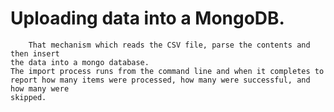 Uploading data into a MongoDB.
===========

        That mechanism which reads the CSV file, parse the contents and then insert
    the data into a mongo database.
    The import process runs from the command line and when it completes to
    report how many items were processed, how many were successful, and how many were
    skipped.